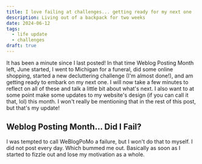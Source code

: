 ```yaml
---
title: I love failing at challenges... getting ready for my next one
description: Living out of a backpack for two weeks
date: 2024-06-12
tags:
  - life update
  - challenges
draft: true
---
```


It has been a minute since I last posted! In that time Weblog Posting Month left, June started, I went to Michigan for a funeral, did some online shopping, started a new decluttering challenge (I'm almost done!), and am getting ready to embark on my next one. I will now take a few minutes to reflect on all of these and talk a little bit about what's next. I also want to at some point make some updates to my website's design (if you can call it that, lol) this month. I won't really be mentioning that in the rest of this post, but that's my update!

## Weblog Posting Month... Did I Fail?
I was tempted to call WeBlogPoMo a failure, but I won't do that to myself. I did not post every day. Which bummed me out. Basically as soon as I started to fizzle out and lose my motivation as a whole. 